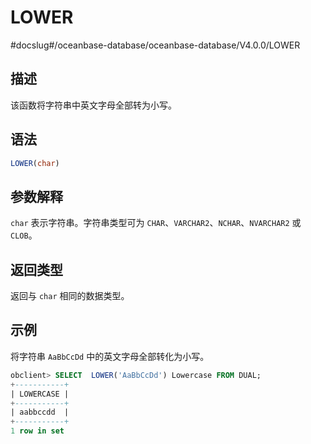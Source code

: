 LOWER 
==========================
#docslug#/oceanbase-database/oceanbase-database/V4.0.0/LOWER


描述 
-----------------------

该函数将字符串中英文字母全部转为小写。



语法 
-----------------------

```sql
LOWER(char)
```



参数解释 
-------------------------

`char` 表示字符串。字符串类型可为 `CHAR`、`VARCHAR2`、`NCHAR`、`NVARCHAR2` 或 `CLOB`。

返回类型 
-------------------------

返回与 `char` 相同的数据类型。

示例 
-----------------------

将字符串 `AaBbCcDd` 中的英文字母全部转化为小写。

```sql
obclient> SELECT  LOWER('AaBbCcDd') Lowercase FROM DUAL;
+-----------+
| LOWERCASE |
+-----------+
| aabbccdd  |
+-----------+
1 row in set
```


